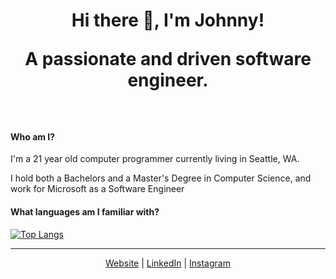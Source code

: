 <h1 align="center">
Hi there 👋, I'm Johnny!

A passionate and driven software engineer.
</h1>
<br />

#### Who am I?
I'm a 21 year old computer programmer currently living in Seattle, WA.

I hold both a Bachelors and a Master's Degree in Computer Science, and work for Microsoft as a Software Engineer

#### What languages am I familiar with?
[![Top Langs](https://github-readme-stats.vercel.app/api/top-langs/?username=JohnnyLeek1&theme=dark)](https://github.com/anuraghazra/github-readme-stats)

<hr />

<p align="center">
    <a href="https://johnnyleek.dev">Website</a> | <a href="https://linkedin.com/in/johnny-leek">LinkedIn</a> | <a href="https://instagram.com/johnny_leek">Instagram</a>
</p>
